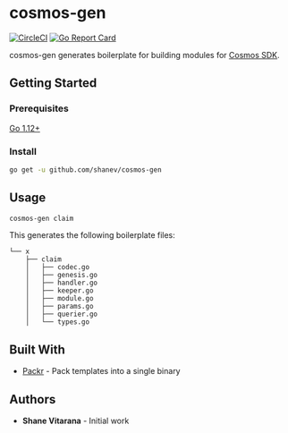# cosmos-gen

[![CircleCI](https://circleci.com/gh/shanev/cosmos-gen.svg?style=svg)](https://circleci.com/gh/shanev/cosmos-gen)
[![Go Report Card](https://goreportcard.com/badge/github.com/shanev/cosmos-gen)](https://goreportcard.com/report/github.com/shanev/cosmos-gen)

cosmos-gen generates boilerplate for building modules for [Cosmos SDK](https://github.com/cosmos/cosmos-sdk).

## Getting Started

### Prerequisites

[Go 1.12+](https://golang.org/doc/install)

### Install

```sh
go get -u github.com/shanev/cosmos-gen
```

## Usage

```sh
cosmos-gen claim
```

This generates the following boilerplate files:

```
└── x
    ├── claim
    │   ├── codec.go
    │   ├── genesis.go
    │   ├── handler.go
    │   ├── keeper.go
    │   ├── module.go
    │   ├── params.go
    │   ├── querier.go
    │   └── types.go
```

## Built With

* [Packr](https://github.com/gobuffalo/packr) - Pack templates into a single binary

## Authors

* **Shane Vitarana** - Initial work
